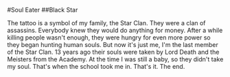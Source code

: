 #Soul Eater
##Black Star

The tattoo is a symbol of my family, the Star Clan. They were a clan of assassins. Everybody knew they would do anything for money. After a while killing people wasn't enough, they were hungry for even more power so they began hunting human souls. But now it's just me, I'm the last member of the Star Clan. 13 years ago their souls were taken by Lord Death and the Meisters from the Academy. At the time I was still a baby, so they didn't take my soul. That's when the school took me in. That's it. The end.